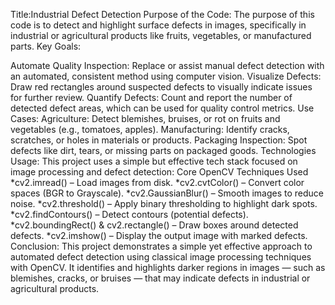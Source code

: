 Title:Industrial Defect Detection 
Purpose of the Code: The purpose of this code is to detect and highlight surface defects in images, specifically in industrial or agricultural products like fruits, vegetables, or manufactured parts. Key Goals:

Automate Quality Inspection:
Replace or assist manual defect detection with an automated, consistent method using computer vision.
Visualize Defects:
Draw red rectangles around suspected defects to visually indicate issues for further review.
Quantify Defects:
Count and report the number of detected defect areas, which can be used for quality control metrics. Use Cases:
Agriculture: Detect blemishes, bruises, or rot on fruits and vegetables (e.g., tomatoes, apples).
Manufacturing: Identify cracks, scratches, or holes in materials or products.
Packaging Inspection: Spot defects like dirt, tears, or missing parts on packaged goods. Technologies Usage: This project uses a simple but effective tech stack focused on image processing and defect detection: Core OpenCV Techniques Used *cv2.imread() – Load images from disk. *cv2.cvtColor() – Convert color spaces (BGR to Grayscale). *cv2.GaussianBlur() – Smooth images to reduce noise. *cv2.threshold() – Apply binary thresholding to highlight dark spots. *cv2.findContours() – Detect contours (potential defects). *cv2.boundingRect() & cv2.rectangle() – Draw boxes around detected defects. *cv2.imshow() – Display the output image with marked defects. Conclusion: This project demonstrates a simple yet effective approach to automated defect detection using classical image processing techniques with OpenCV. It identifies and highlights darker regions in images — such as blemishes, cracks, or bruises — that may indicate defects in industrial or agricultural products.
